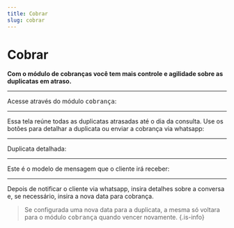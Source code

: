 ```yaml
---
title: Cobrar
slug: cobrar
---
```

# Cobrar
**Com o módulo de cobranças você tem mais controle e agilidade sobre as duplicatas em atraso.**

---
Acesse através do módulo <kbd>cobrança</kbd>:

---

Essa tela reúne todas as duplicatas atrasadas até o dia da consulta. Use os botões para detalhar a duplicata ou enviar a cobrança via whatsapp:

---
Duplicata detalhada:

---
Este é o modelo de mensagem que o cliente irá receber:

---

Depois de notificar o cliente via whatsapp, insira detalhes sobre a conversa e, se necessário, insira a nova data para cobrança.


> Se configurada uma nova data para a duplicata, a mesma só voltara para o módulo <kbd>cobrança</kbd> quando vencer novamente.
{.is-info}
